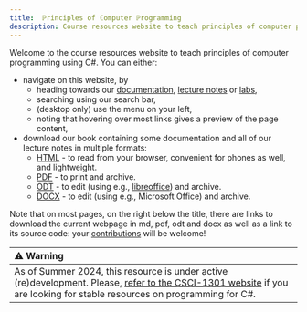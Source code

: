 ```yaml
---
title:  ℙrinciples of ℂomputer ℙrogramming 
description: Course resources website to teach principles of computer programming using C#.
---
```


Welcome to the course resources website to teach principles of computer programming using C#.
You can either:

- navigate on this website, by
    - heading towards our [documentation](./docs/), [lecture notes](./lectures/) or [labs](./labs/),
    - searching using our search bar,
    - (desktop only) use the menu on your left,
    - noting that hovering over most links gives a preview of the page content,
- download our book containing some documentation and all of our lecture notes in multiple formats:
    - [HTML](./book.html) - to read from your browser, convenient for phones as well, and lightweight.
    - [PDF](./book.pdf) - to print and archive.
    - [ODT](./book.odt) - to edit (using e.g., [libreoffice](https://www.libreoffice.org/)) and archive.
    - [DOCX](./book.docx) - to edit (using e.g., Microsoft Office) and archive.

Note that on most pages, on the right below the title, there are links to download the current webpage in md, pdf, odt and docx as well as a link to its source code: your [contributions](./docs/about/contributing) will be welcome!
    
| ⚠️ Warning       |
|:---------------------------|
| As of Summer 2024, this resource is under active (re)development. Please, [refer to the CSCI-1301 website](https://csci-1301.github.io/) if you are looking for stable resources on programming for C#. |
